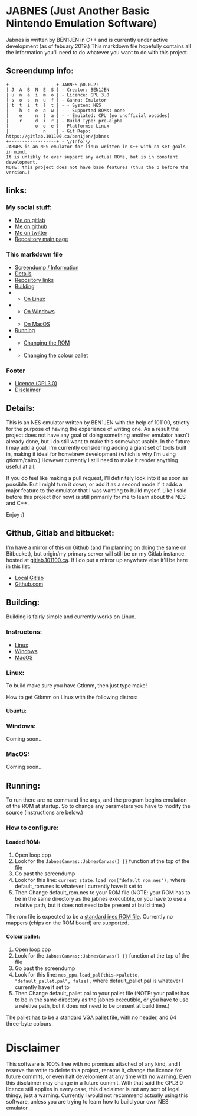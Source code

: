 # JABNES (Just Another Basic Nintendo Emulation Software)
Jabnes is written by BEN1JEN in C++ and is currently under active development (as of febuary 2019.) This markdown file hopefully contains all the information you'll need to do whatever you want to do with this project.

## Screendump info:
```
+------------------+ JABNES p0.0.2:
| J  A  B  N  E  S | - Creator: BEN1JEN
| u  n  a  i  m  o | - Licence: GPL 3.0
| s  o  s  n  u  f | - Ganra: Emulator
| t  t  i  t  l  t | - - System: NES
|    h  c  e  a  w | - - Supported ROMs: none
|    e     n  t  a | - - Emulated: CPU (no unofficial opcodes)
|    r     d  i  r | - Build Type: pre-alpha
|          o  o  e | - Platforms: Linux
|             n    | - Git Repo: https://gitlab.101100.ca/ben1jen/jabnes
+------------------+ - \/Info:\/
JABNES is an NES emulator for linux written in C++ with no set goals in mind.
It is unlikly to ever suppert any actual ROMs, but is in constant development.
NOTE: this project does not have base features (thus the p before the version.)
```

## links:
### My social stuff:
* [Me on gitlab](https://gitlab.101100.ca/ben1jen)
* [Me on github](https://github.com/ben1jen)
* [Me on twitter](https://twitter.com/BEN1JEN)
* [Repository main page](https://gitlab.101100.ca/ben1jen/jabnes)
### This markdown file
* [Screendump / Information](#screendump-info)
* [Details](#details)
* [Repository links](#github-and-gitlab)
* [Building](#building)
* * [On Linux](#linux)
* * [On Windows](#windows)
* * [On MacOS](#macos)
* [Running](#running)
* * [Changing the ROM](#loaded-rom)
* * [Changing the colour pallet](#colour-pallet)
### Footer
* [Licence (GPL3.0)](/blob/master/LICENCE.txt)
* [Disclaimer](#disclaimer)

## Details:
This is an NES emulator written by BEN1JEN with the help of 101100, strictly for the purpose of having the experience of writing one. As a result the project does not have any goal of doing something another emulator hasn't already done, but I do still want to make this somewhat usable. In the future I may add a goal, I'm currently considering adding a giant set of tools built in, making it ideal for homebrew development (which is why I'm using gtkmm/cairo.) However currently I still need to make it render anything useful at all.

If you do feel like making a pull request, I'll definitely look into it as soon as possible. But I might turn it down, or add it as a second mode if it adds a major feature to the emulator that I was wanting to build myself. Like I said before this project (for now) is still primarily for me to learn about the NES and C++.

Enjoy :)

## Github, Gitlab and bitbucket:
I'm have a mirror of this on Github (and I’m planning on doing the same on Bitbucket), but origin/my primary server will still be on my Gitlab instance. hosted at [gitlab.101100.ca](https://gitlab.101100.ca/ben1jen).
If I do put a mirror up anywhere else it'll be here in this list:
* [Local Gitlab](https://gitlab.101100.ca/ben1jen/jabnes)
* [Github.com](https://github.com/BEN1JEN/jabnes)

## Building:

Building is fairly simple and currently works on Linux.
### Instructons:
* [Linux](#linux)
* [Windows](#windows)
* [MacOS](#macos)

### Linux:
To build make sure you have Gtkmm, then just type make!

How to get Gtkmm on Linux with the following distros:
#### Ubuntu:

### Windows:
Coming soon...

### MacOS:
Coming soon...

## Running:
To run there are no command line args, and the program begins emulation of the ROM at startup. So to change any parameters you have to modify the source (instructions are below.)

### How to configure:
#### Loaded ROM:
 
1. Open loop.cpp
2. Look for the `JabnesCanvas::JabnesCanvas() {}` function at the top of the file
3. Go past the screendump
4. Look for this line: `current_state.load_rom("default_rom.nes");` where default_rom.nes is whatever I currently have it set to
5. Then Change default_rom.nes to your ROM file (NOTE: your ROM has to be in the same directory as the jabnes executible, or you have to use a relative path, but it does not need to be present at build time.)

The rom file is expected to be a [standard ines ROM file](https://wiki.nesdev.com/w/index.php/INES).
Currently no mappers (chips on the ROM board) are supported.

#### Colour pallet:
1. Open loop.cpp
2. Look for the `JabnesCanvas::JabnesCanvas() {}` function at the top of the file
3. Go past the screendump
4. Look for this line: `nes_ppu.load_pal(this->palette, "default_pallet.pal", false);` where default_pallet.pal is whatever I currently have it set to
5. Then Change default_pallet.pal to your pallet file (NOTE: your pallet has to be in the same directory as the jabnes executible, or you have to use a reletive path, but it does not need to be present at build time.)

The pallet has to be a [standard VGA pallet file](https://wiki.nesdev.com/w/index.php/.pal), with no header, and 64 three-byte colours.


# Disclaimer
This software is 100% free with no promises attached of any kind, and I reserve the write to delete this project, rename it, change the licence for future commits, or even halt development at any time with no warning. Even this disclaimer may change in a future commit. With that said the GPL3.0 licence still applies in every case, this disclaimer is not any sort of legal thingy, just a warning.
Currently I would not recommend actually using this software, unless you are trying to learn how to build your own NES emulator.
